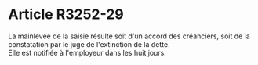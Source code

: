 # Article R3252-29

  
La mainlevée de la saisie résulte soit d'un accord des créanciers, soit de la constatation par le juge de l'extinction de la dette.   
Elle est notifiée à l'employeur dans les huit jours.